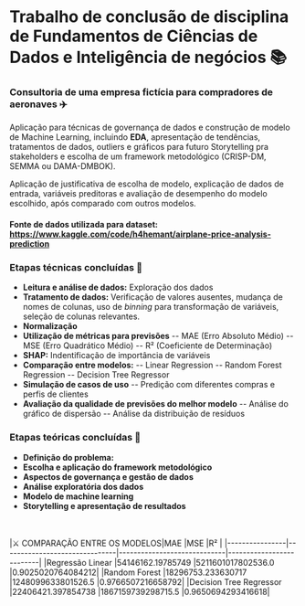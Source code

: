 # Trabalho de conclusão de disciplina de Fundamentos de Ciências de Dados e Inteligência de negócios 📚
### Consultoria de uma empresa fictícia para compradores de aeronaves ✈️

Aplicação para técnicas de governança de dados e construção de modelo de Machine Learning, incluindo **EDA**, apresentação de tendências, tratamentos de dados, outliers e gráficos para futuro Storytelling pra stakeholders e escolha de um framework metodológico (CRISP-DM, SEMMA ou DAMA-DMBOK).

Aplicação de justificativa de escolha de modelo, explicação de dados de entrada, variáveis preditoras e avaliação de desempenho do modelo escolhido, após comparado com outros modelos.

#### Fonte de dados utilizada para dataset: https://www.kaggle.com/code/h4hemant/airplane-price-analysis-prediction

### Etapas técnicas concluídas 🚀
- **Leitura e análise de dados:** Exploração dos dados
- **Tratamento de dados:** Verificação de valores ausentes, mudança de nomes de colunas, uso de *binning* para transformação de variáveis, seleção de colunas relevantes.
- **Normalização**
- **Utilização de métricas para previsões**
-- MAE (Erro Absoluto Médio)
-- MSE (Erro Quadrático Médio)
-- R² (Coeficiente de Determinação)
- **SHAP:** Indentificação de importância de variáveis
- **Comparação entre modelos:**
-- Linear Regression
-- Random Forest Regression
-- Decision Tree Regressor
- **Simulação de casos de uso**
-- Predição com diferentes compras e perfis de clientes
- **Avaliação da qualidade de previsões do melhor modelo**
-- Análise do gráfico de dispersão
-- Análise da distribuição de resíduos

### Etapas teóricas concluídas 🚀
- **Definição do problema:**
- **Escolha e aplicação do framework metodológico**
- **Aspectos de governança e gestão de dados**
- **Análise exploratória dos dados**
- **Modelo de machine learning** 
- **Storytelling e apresentação de resultados**
  
<br></br>
|⚔️ COMPARAÇÃO ENTRE OS MODELOS|MAE                          |MSE                         |R²                           |
|----------------|-------------------------------|-----------------------------|--------------------------|
|Regressão Linear               |54146162.19785749       |5211601017802536.0           |0.9025020764084212|
|Random Forest                  |18296753.233630717      |1248099633801526.5           |0.9766507216658792|
|Decision Tree Regressor        |22406421.397854738      |1867159739298715.5           |0.9650694293416618|

